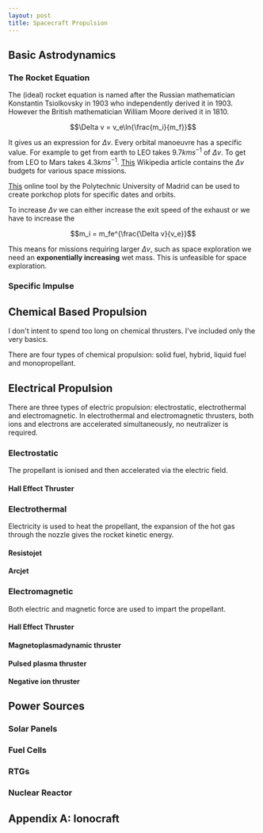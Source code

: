 ```yaml
---
layout: post
title: Spacecraft Propulsion
---
```

## Basic Astrodynamics

### The Rocket Equation

The (ideal) rocket equation is named after the Russian mathematician Konstantin Tsiolkovsky in 1903 who independently derived it in 1903. However the British mathematician William Moore derived it in 1810.

$$\Delta v = v_e\ln{\frac{m_i}{m_f}}$$

It gives us an expression for $\Delta v$. Every orbital manoeuvre has a specific value. For example to get from earth to LEO takes $9.7kms^{-1}$ of $\Delta v$. To get from LEO to Mars takes $4.3kms^{-1}$. [This](https://en.wikipedia.org/wiki/Delta-v_budget) Wikipedia article contains the $\Delta v$ budgets for various space missions.

[This](http://sdg.aero.upm.es/index.php/online-apps/porkchop-plot) online tool by the Polytechnic University of Madrid can be used to create porkchop plots for specific dates and orbits.

To increase $\Delta v$ we can either increase the exit speed of the exhaust or we have to increase the

$$m_i = m_fe^{\frac{\Delta v}{v_e}}$$

This means for missions requiring larger $\Delta v$, such as space exploration we need an **exponentially increasing** wet mass. This is unfeasible for space exploration.

### Specific Impulse

## Chemical Based Propulsion

I don't intent to spend too long on chemical thrusters. I've included only the very basics.

There are four types of chemical propulsion: solid fuel, hybrid, liquid fuel and monopropellant.

## Electrical Propulsion

There are three types of electric propulsion: electrostatic, electrothermal and electromagnetic. In electrothermal and electromagnetic thrusters, both ions and electrons are accelerated simultaneously, no neutralizer is required.

### Electrostatic

The propellant is ionised and then accelerated via the electric field.

#### Hall Effect Thruster

### Electrothermal

Electricity is used to heat the propellant, the expansion of the hot gas through the nozzle gives the rocket kinetic energy.

#### Resistojet

#### Arcjet

### Electromagnetic

Both electric and magnetic force are used to impart the propellant.

#### Hall Effect Thruster

#### Magnetoplasmadynamic thruster

#### Pulsed plasma thruster

#### Negative ion thruster

## Power Sources

### Solar Panels

### Fuel Cells

### RTGs

### Nuclear Reactor

## Appendix A: Ionocraft
